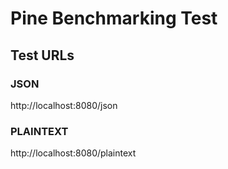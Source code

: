 # Pine Benchmarking Test

## Test URLs

### JSON

http://localhost:8080/json

### PLAINTEXT

http://localhost:8080/plaintext
